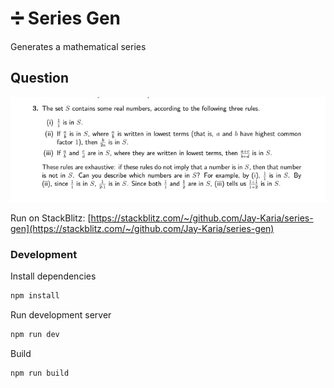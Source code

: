# ➗ Series Gen

Generates a mathematical series

## Question

![Question](./question.jpeg)

Run on StackBlitz: [https://stackblitz.com/~/github.com/Jay-Karia/series-gen](https://stackblitz.com/~/github.com/Jay-Karia/series-gen)

### Development

Install dependencies

```bash
npm install
```

Run development server

```bash
npm run dev
```

Build

```bash
npm run build
```
